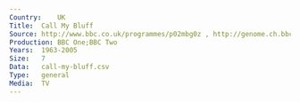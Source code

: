 ```yaml
---
Country:	UK
Title:	Call My Bluff
Source:	http://www.bbc.co.uk/programmes/p02mbg0z , http://genome.ch.bbc.co.uk/search/0/20?order=desc&q=Call+my+bluff#search , http://www.imdb.com/title/tt0364153/
Production:	BBC One;BBC Two
Years:	1963-2005
Size:	7
Data:	call-my-bluff.csv
Type:	general
Media:	TV
---
```


